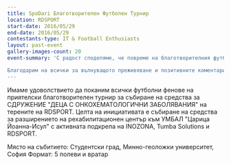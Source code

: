 ```yaml
---
title: SpoDari Благотворителен Футболен Турнир
location: RDSPORT
start-date: 2016/05/29
end-date: 2016/05/29
contestants-type: IT & Football Enthusiasts
layout: past-event
gallery-images-count: 20
event-summary: 'С радост споделяме, че повреме на благотворителния футболен турнир #SpoDari взеха участие 10 отбора с над 70 играча, които демонстрираха невероятна отдаденост, спортменска игра и позитивни емоции. Благодарение на всички участници успяхме да съберем 1640лв, които бяха дарени на СДРУЖЕНИЕ "ДЕЦА С ОНКОХЕМАТОЛОГИЧНИ ЗАБОЛЯВАНИЯ".

Благодарим на всички за вълнуващото преживяване и позитивните коментари, както и за незаменимата подкрепа от RDSPORT, които предоставиха игрищата за ползване безплатно. 
---
```


Имаме удоволствието да поканим всички футболни фенове на приятелски благотворителен турнир за събиране на средства за СДРУЖЕНИЕ "ДЕЦА С ОНКОХЕМАТОЛОГИЧНИ ЗАБОЛЯВАНИЯ"
на терените на RDSPORT. Целта на инициативата е събиране на средства за разширението на рехабилитационен център към УМБАЛ "Царица Йоанна-Исул" с активната подкрепа на INOZONA, Tumba Solutions и RDSPORT.

Място на събитието: Студентски град, Минно-геоложки университет, София
Формат: 5 полеви и вратар
